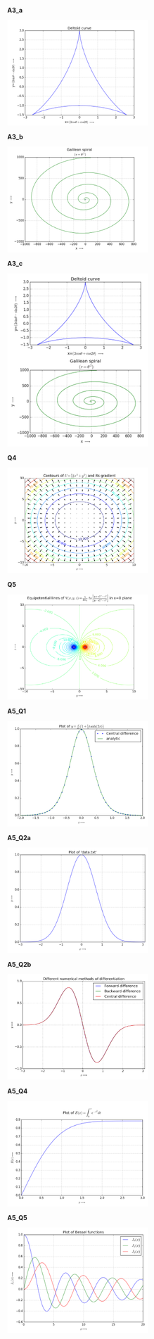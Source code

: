 **A3_a**

<img src="img/A3_a.png" width="320" />

**A3_b**

<img src="img/A3_b.png" width="320" />

**A3_c**

<img src="img/A3_c.png" width="320" />

**Q4**

<img src="img/A4_Q4.png" width="320" />

**Q5**

<img src="img/A4_Q5.png" width="320" />

**A5_Q1**

<img src="img/A5_Q1.png" width="320" />

**A5_Q2a**

<img src="img/A5_Q2a.png" width="320" />

**A5_Q2b**

<img src="img/A5_Q2b.png" width="320" />

**A5_Q4**

<img src="img/A5_Q4.png" width="320" />

**A5_Q5**

<img src="img/A5_Q5.png" width="320" />

